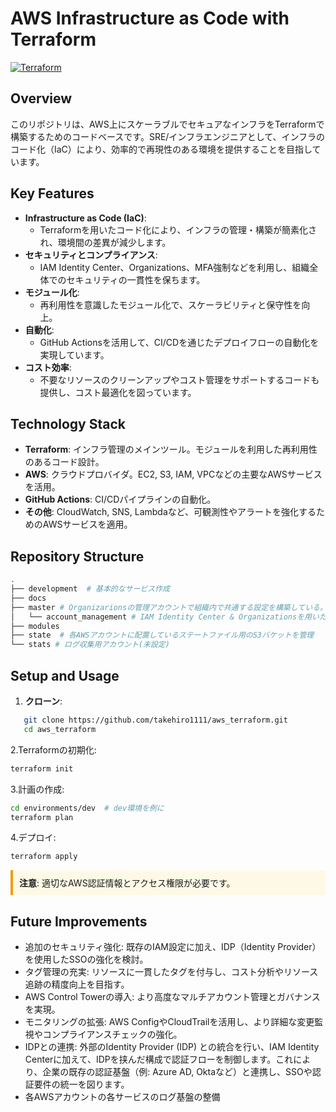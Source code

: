 # AWS Infrastructure as Code with Terraform

[![Terraform](https://img.shields.io/badge/Terraform-v1.x-blueviolet)](https://www.terraform.io/)

## Overview

このリポジトリは、AWS上にスケーラブルでセキュアなインフラをTerraformで構築するためのコードベースです。SRE/インフラエンジニアとして、インフラのコード化（IaC）により、効率的で再現性のある環境を提供することを目指しています。

## Key Features

- **Infrastructure as Code (IaC)**: 
  - Terraformを用いたコード化により、インフラの管理・構築が簡素化され、環境間の差異が減少します。
- **セキュリティとコンプライアンス**: 
  - IAM Identity Center、Organizations、MFA強制などを利用し、組織全体でのセキュリティの一貫性を保ちます。
- **モジュール化**: 
  - 再利用性を意識したモジュール化で、スケーラビリティと保守性を向上。
- **自動化**:
  - GitHub Actionsを活用して、CI/CDを通じたデプロイフローの自動化を実現しています。
- **コスト効率**: 
  - 不要なリソースのクリーンアップやコスト管理をサポートするコードも提供し、コスト最適化を図っています。

## Technology Stack

- **Terraform**: インフラ管理のメインツール。モジュールを利用した再利用性のあるコード設計。
- **AWS**: クラウドプロバイダ。EC2, S3, IAM, VPCなどの主要なAWSサービスを活用。
- **GitHub Actions**: CI/CDパイプラインの自動化。
- **その他**: CloudWatch, SNS, Lambdaなど、可観測性やアラートを強化するためのAWSサービスを適用。

## Repository Structure
```zsh
.
├── development  # 基本的なサービス作成
├── docs 
├── master # Organizarionsの管理アカウントで組織内で共通する設定を構築している。
│   └── account_management # IAM Identity Center & Organizationsを用いたアカウント管理の設定
├── modules
├── state  # 各AWSアカウントに配置しているステートファイル用のS3バケットを管理
└── stats # ログ収集用アカウント(未設定)
```

## Setup and Usage
1. **クローン**:
```zsh
   git clone https://github.com/takehiro1111/aws_terraform.git
   cd aws_terraform
```

2.Terraformの初期化:
```zsh
terraform init

```

3.計画の作成:
```zsh
cd environments/dev  # dev環境を例に
terraform plan

```


4.デプロイ:
```zsh
terraform apply
```

<div style="padding: 10px; border-left: 4px solid #f39c12; background-color: #fef9e7;">
<strong>注意</strong>: 適切なAWS認証情報とアクセス権限が必要です。
</div>

## Future Improvements
- 追加のセキュリティ強化: 既存のIAM設定に加え、IDP（Identity Provider）を使用したSSOの強化を検討。
- タグ管理の充実: リソースに一貫したタグを付与し、コスト分析やリソース追跡の精度向上を目指す。
- AWS Control Towerの導入: より高度なマルチアカウント管理とガバナンスを実現。
- モニタリングの拡張: AWS ConfigやCloudTrailを活用し、より詳細な変更監視やコンプライアンスチェックの強化。
- IDPとの連携: 外部のIdentity Provider (IDP) との統合を行い、IAM Identity Centerに加えて、IDPを挟んだ構成で認証フローを制御します。これにより、企業の既存の認証基盤（例: Azure AD, Oktaなど）と連携し、SSOや認証要件の統一を図ります。
- 各AWSアカウントの各サービスのログ基盤の整備
